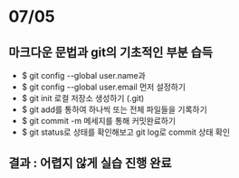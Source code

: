 # 07/05
## 마크다운 문법과 git의 기초적인 부분 습득
- $ git config --global user.name과
- $ git config --global user.email 먼저 설정하기
- $ git init 로컬 저장소 생성하기 (.git)
- $ git add를 통하여 하나씩 또는 전체 파일들을 기록하기
- $ git commit -m 메세지를 통해 커밋완료하기
- $ git status로 상태를 확인해보고 git log로 commit 상태 확인
## 결과 : 어렵지 않게 실습 진행 완료